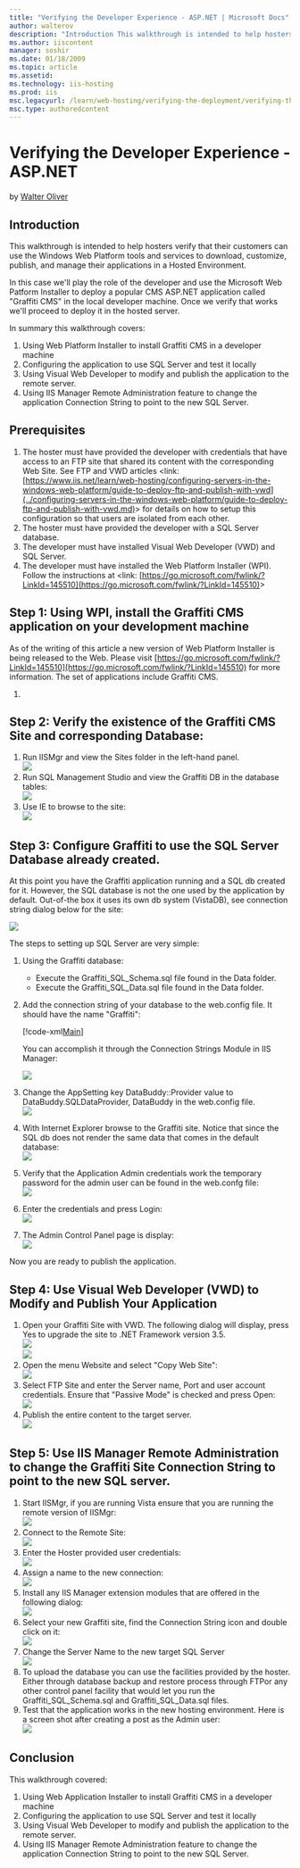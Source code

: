 ```yaml
---
title: "Verifying the Developer Experience - ASP.NET | Microsoft Docs"
author: walterov
description: "Introduction This walkthrough is intended to help hosters verify that their customers can use the Windows Web Platform tools and services to download, custom..."
ms.author: iiscontent
manager: soshir
ms.date: 01/18/2009
ms.topic: article
ms.assetid: 
ms.technology: iis-hosting
ms.prod: iis
msc.legacyurl: /learn/web-hosting/verifying-the-deployment/verifying-the-developer-experience-aspnet
msc.type: authoredcontent
---
```

Verifying the Developer Experience - ASP.NET
====================
by [Walter Oliver](https://github.com/walterov)

## Introduction

This walkthrough is intended to help hosters verify that their customers can use the Windows Web Platform tools and services to download, customize, publish, and manage their applications in a Hosted Environment.

In this case we'll play the role of the developer and use the Microsoft Web Patform Installer to deploy a popular CMS ASP.NET application called "Graffiti CMS" in the local developer machine. Once we verify that works we'll proceed to deploy it in the hosted server.

In summary this walkthrough covers:

1. Using Web Platform Installer to install Graffiti CMS in a developer machine
2. Configuring the application to use SQL Server and test it locally
3. Using Visual Web Developer to modify and publish the application to the remote server.
4. Using IIS Manager Remote Administration feature to change the application Connection String to point to the new SQL Server.

## Prerequisites

1. The hoster must have provided the developer with credentials that have access to an FTP site that shared its content with the corresponding Web Site. See FTP and VWD articles &lt;link: [https://www.iis.net/learn/web-hosting/configuring-servers-in-the-windows-web-platform/guide-to-deploy-ftp-and-publish-with-vwd](../configuring-servers-in-the-windows-web-platform/guide-to-deploy-ftp-and-publish-with-vwd.md)&gt; for details on how to setup this configuration so that users are isolated from each other.
2. The hoster must have provided the developer with a SQL Server database.
3. The developer must have installed Visual Web Developer (VWD) and SQL Server.
4. The developer must have installed the Web Platform Installer (WPI). Follow the instructions at &lt;link: [https://go.microsoft.com/fwlink/?LinkId=145510](https://go.microsoft.com/fwlink/?LinkId=145510)&gt;

## Step 1: Using WPI, install the Graffiti CMS application on your development machine

As of the writing of this article a new version of Web Platform Installer is being released to the Web. Please visit [https://go.microsoft.com/fwlink/?LinkId=145510](https://go.microsoft.com/fwlink/?LinkId=145510) for more information. The set of applications include Graffiti CMS.

1. 

## Step 2: Verify the existence of the Graffiti CMS Site and corresponding Database:

1. Run IISMgr and view the Sites folder in the left-hand panel.  
    [![](verifying-the-developer-experience-aspnet/_static/image7.jpg)](verifying-the-developer-experience-aspnet/_static/image5.jpg)
2. Run SQL Management Studio and view the Graffiti DB in the database tables:  
    [![](verifying-the-developer-experience-aspnet/_static/image11.jpg)](verifying-the-developer-experience-aspnet/_static/image9.jpg)
3. Use IE to browse to the site:  
    [![](verifying-the-developer-experience-aspnet/_static/image15.jpg)](verifying-the-developer-experience-aspnet/_static/image13.jpg)

## Step 3: Configure Graffiti to use the SQL Server Database already created.

At this point you have the Graffiti application running and a SQL db created for it. However, the SQL database is not the one used by the application by default. Out-of-the box it uses its own db system (VistaDB), see connection string dialog below for the site:

[![](verifying-the-developer-experience-aspnet/_static/image19.jpg)](verifying-the-developer-experience-aspnet/_static/image17.jpg)

The steps to setting up SQL Server are very simple:

1. Using the Graffiti database:

    - Execute the Graffiti\_SQL\_Schema.sql file found in the Data folder.
    - Execute the Graffiti\_SQL\_Data.sql file found in the Data folder.
2. Add the connection string of your database to the web.config file. It should have the name "Graffiti":  

    [!code-xml[Main](verifying-the-developer-experience-aspnet/samples/sample1.xml)]

    You can accomplish it through the Connection Strings Module in IIS Manager:

    [![](verifying-the-developer-experience-aspnet/_static/image23.jpg)](verifying-the-developer-experience-aspnet/_static/image21.jpg)
3. Change the AppSetting key DataBuddy::Provider value to DataBuddy.SQLDataProvider, DataBuddy in the web.config file.  
    [![](verifying-the-developer-experience-aspnet/_static/image27.jpg)](verifying-the-developer-experience-aspnet/_static/image25.jpg)
4. With Internet Explorer browse to the Graffiti site. Notice that since the SQL db does not render the same data that comes in the default database:  
    [![](verifying-the-developer-experience-aspnet/_static/image31.jpg)](verifying-the-developer-experience-aspnet/_static/image29.jpg)
5. Verify that the Application Admin credentials work the temporary password for the admin user can be found in the web.confg file:  
    [![](verifying-the-developer-experience-aspnet/_static/image35.jpg)](verifying-the-developer-experience-aspnet/_static/image33.jpg)
6. Enter the credentials and press Login:  
    [![](verifying-the-developer-experience-aspnet/_static/image39.jpg)](verifying-the-developer-experience-aspnet/_static/image37.jpg)
7. The Admin Control Panel page is display:  
    [![](verifying-the-developer-experience-aspnet/_static/image43.jpg)](verifying-the-developer-experience-aspnet/_static/image41.jpg)

Now you are ready to publish the application.
  

## Step 4: Use Visual Web Developer (VWD) to Modify and Publish Your Application

1. Open your Graffiti Site with VWD. The following dialog will display, press Yes to upgrade the site to .NET Framework version 3.5.  
    [![](verifying-the-developer-experience-aspnet/_static/image47.jpg)](verifying-the-developer-experience-aspnet/_static/image45.jpg)  
    [![](verifying-the-developer-experience-aspnet/_static/image51.jpg)](verifying-the-developer-experience-aspnet/_static/image49.jpg)
2. Open the menu Website and select "Copy Web Site":  
    [![](verifying-the-developer-experience-aspnet/_static/image57.jpg)](verifying-the-developer-experience-aspnet/_static/image55.jpg)
3. Select FTP Site and enter the Server name, Port and user account credentials. Ensure that "Passive Mode" is checked and press Open:  
    [![](verifying-the-developer-experience-aspnet/_static/image63.jpg)](verifying-the-developer-experience-aspnet/_static/image61.jpg)
4. Publish the entire content to the target server.  
    [![](verifying-the-developer-experience-aspnet/_static/image67.jpg)](verifying-the-developer-experience-aspnet/_static/image65.jpg)

## Step 5: Use IIS Manager Remote Administration to change the Graffiti Site Connection String to point to the new SQL server.

1. Start IISMgr, if you are running Vista ensure that you are running the remote version of IISMgr:  
    [![](verifying-the-developer-experience-aspnet/_static/image71.jpg)](verifying-the-developer-experience-aspnet/_static/image69.jpg)
2. Connect to the Remote Site:  
    [![](verifying-the-developer-experience-aspnet/_static/image75.jpg)](verifying-the-developer-experience-aspnet/_static/image73.jpg)
3. Enter the Hoster provided user credentials:  
    [![](verifying-the-developer-experience-aspnet/_static/image79.jpg)](verifying-the-developer-experience-aspnet/_static/image77.jpg)
4. Assign a name to the new connection:  
    [![](verifying-the-developer-experience-aspnet/_static/image83.jpg)](verifying-the-developer-experience-aspnet/_static/image81.jpg)
5. Install any IIS Manager extension modules that are offered in the following dialog:  
    [![](verifying-the-developer-experience-aspnet/_static/image89.jpg)](verifying-the-developer-experience-aspnet/_static/image87.jpg)
6. Select your new Graffiti site, find the Connection String icon and double click on it:  
    [![](verifying-the-developer-experience-aspnet/_static/image97.jpg)](verifying-the-developer-experience-aspnet/_static/image95.jpg)
7. Change the Server Name to the new target SQL Server  
    [![](verifying-the-developer-experience-aspnet/_static/image101.jpg)](verifying-the-developer-experience-aspnet/_static/image99.jpg)
8. To upload the database you can use the facilities provided by the hoster. Either through database backup and restore process through FTPor any other control panel facility that would let you run the Graffiti\_SQL\_Schema.sql and Graffiti\_SQL\_Data.sql files.
9. Test that the application works in the new hosting environment. Here is a screen shot after creating a post as the Admin user:  
    [![](verifying-the-developer-experience-aspnet/_static/image105.jpg)](verifying-the-developer-experience-aspnet/_static/image103.jpg)

## Conclusion

This walkthrough covered:

1. Using Web Application Installer to install Graffiti CMS in a developer machine
2. Configuring the application to use SQL Server and test it locally
3. Using Visual Web Developer to modify and publish the application to the remote server.
4. Using IIS Manager Remote Administration feature to change the application Connection String to point to the new SQL Server.